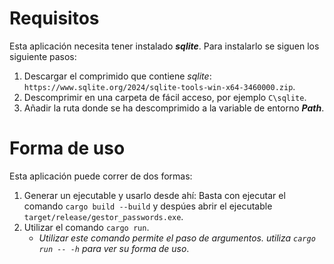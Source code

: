 # Requisitos
Esta aplicación necesita tener instalado ***sqlite***. Para instalarlo se siguen los siguiente pasos:
1. Descargar el comprimido que contiene *sqlite*: `https://www.sqlite.org/2024/sqlite-tools-win-x64-3460000.zip`.
2. Descomprimir en una carpeta de fácil acceso, por ejemplo `C\sqlite`.
3. Añadir la ruta donde se ha descomprimido a la variable de entorno ***Path***.

# Forma de uso
Esta aplicación puede correr de dos formas:
1. Generar un ejecutable y usarlo desde ahí: Basta con ejecutar el comando `cargo build --build` y despúes abrir el ejecutable `target/release/gestor_passwords.exe`.
2. Utilizar el comando `cargo run`.
   - *Utilizar este comando permite el paso de argumentos. utiliza `cargo run -- -h` para ver su forma de uso*.